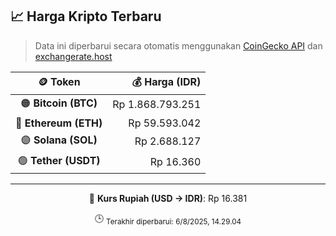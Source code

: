 

<!-- HARGA_KRIPTO -->
## 📈 Harga Kripto Terbaru

> Data ini diperbarui secara otomatis menggunakan [CoinGecko API](https://www.coingecko.com/) dan [exchangerate.host](https://exchangerate.host/)

<div align="center">

| 🪙 Token | 💰 Harga (IDR) |
|:------:|---------------:|
| 🟠 **Bitcoin (BTC)**   | Rp 1.868.793.251 |
| 🔵 **Ethereum (ETH)**  | Rp 59.593.042 |
| 🟣 **Solana (SOL)**    | Rp 2.688.127 |
| 🟢 **Tether (USDT)**   | Rp 16.360 |

---

💱 **Kurs Rupiah (USD → IDR)**: Rp 16.381

🕒 <sub>Terakhir diperbarui: 6/8/2025, 14.29.04</sub>

</div>
<!-- /HARGA_KRIPTO -->